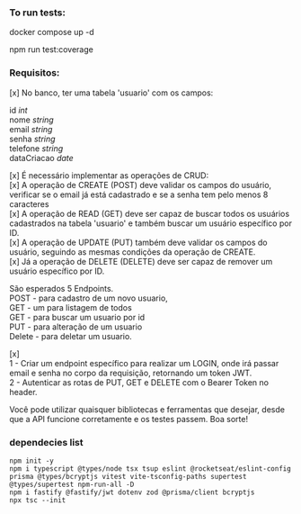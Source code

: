 ### To run tests:

docker compose up -d

npm run test:coverage

### Requisitos:

[x] No banco, ter uma tabela 'usuario' com os campos:

id _int_  
nome _string_  
email _string_  
senha _string_  
telefone _string_  
dataCriacao _date_

[x] É necessário implementar as operações de CRUD:  
[x] A operação de CREATE (POST) deve validar os campos do usuário, verificar se o email já está cadastrado e se a senha tem pelo menos 8 caracteres  
[x] A operação de READ (GET) deve ser capaz de buscar todos os usuários cadastrados na tabela 'usuario' e também buscar um usuário específico por ID.  
[x] A operação de UPDATE (PUT) também deve validar os campos do usuário, seguindo as mesmas condições da operação de CREATE.  
[x] Já a operação de DELETE (DELETE) deve ser capaz de remover um usuário específico por ID.

São esperados 5 Endpoints.  
POST - para cadastro de um novo usuario,  
GET - um para listagem de todos  
GET - para buscar um usuario por id  
PUT - para alteração de um usuario  
Delete - para deletar um usuario.

[x]  
1 - Criar um endpoint específico para realizar um LOGIN, onde irá passar email e senha no corpo da requisição, retornando um token JWT.  
2 - Autenticar as rotas de PUT, GET e DELETE com o Bearer Token no header.

Você pode utilizar quaisquer bibliotecas e ferramentas que desejar, desde que a API funcione corretamente e os testes passem. Boa sorte!

### dependecies list

`npm init -y`  
`npm i typescript @types/node tsx tsup eslint @rocketseat/eslint-config prisma @types/bcryptjs vitest vite-tsconfig-paths supertest @types/supertest npm-run-all -D`  
`npm i fastify @fastify/jwt dotenv zod @prisma/client bcryptjs`  
`npx tsc --init`
